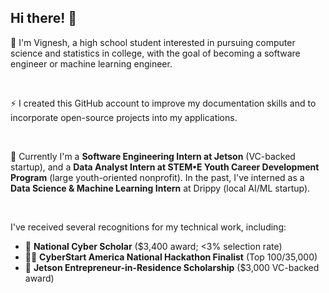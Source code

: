 ## Hi there! 👋

💬 I'm Vignesh, a high school student interested in pursuing computer science and statistics in college, with the goal of becoming a software engineer or machine learning engineer.

<br>

⚡ I created this GitHub account to improve my  documentation skills and to incorporate open-source projects into my applications.

<br>

💼 Currently I'm a **Software Engineering Intern at Jetson** (VC-backed startup), and a **Data Analyst Intern at STEM•E Youth Career Development Program** (large youth-oriented nonprofit). In the past, I've interned as a **Data Science & Machine Learning Intern** at Drippy (local AI/ML startup).

<br>

I've received several recognitions for my technical work, including:
 - 🎯 **National Cyber Scholar** ($3,400 award; <3% selection rate)
 - 👨‍💻 **CyberStart America National Hackathon Finalist** (Top 100/35,000)
 - 💸 **Jetson Entrepreneur-in-Residence Scholarship** ($3,000 VC-backed award)
